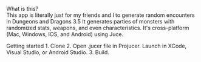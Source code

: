 What is this?   
    This app is literally just for my friends and I to generate random encounters in Dungeons and Dragons 3.5
    It generates parties of monsters with randomized stats, weapons, and even characteristics.
    It's cross-platform (Mac, Windows, IOS, and Android) using Juce.

Getting started
    1. Clone
    2. Open .jucer file in Projucer. Launch in XCode, Visual Studio, or Android Studio.
    3. Build.
